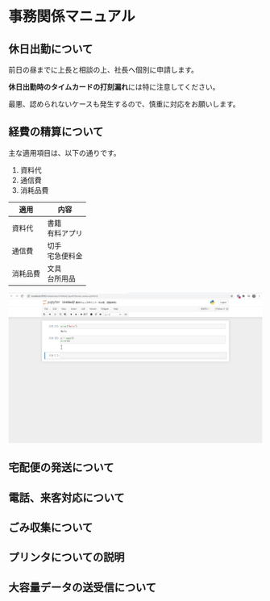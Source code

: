 # 事務関係マニュアル
## 休日出勤について
前日の昼までに上長と相談の上、社長へ個別に申請します。

**休日出勤時のタイムカードの打刻漏れ**には特に注意してください。

最悪、認められないケースも発生するので、慎重に対応をお願いします。
## 経費の精算について
主な適用項目は、以下の通りです。

1. 資料代
2. 通信費
3. 消耗品費



| 適用　| 内容
|--|--
|資料代 |書籍<br>有料アプリ
|通信費 |切手<br>宅急便料金
|消耗品費 |文具<br>台所用品

![切手代](img/python.jpg)

## 宅配便の発送について
## 電話、来客対応について
## ごみ収集について
## プリンタについての説明
## 大容量データの送受信について